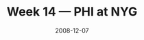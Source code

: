 ---
layout: game
title: Week 14 — PHI at NYG
season: 2008
game_id: 2008_14_PHI_NYG
week: 14
date: 2008-12-07
home_team: NYG
away_team: PHI
final_home: 
final_away: 
pbp_url: /assets/data/pbp/2008/2008_14_PHI_NYG.csv.gz
---